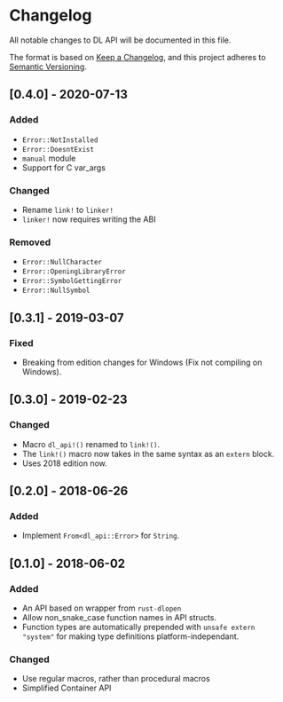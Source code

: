 # Changelog
All notable changes to DL API will be documented in this file.

The format is based on [Keep a Changelog](https://keepachangelog.com/en/1.0.0/),
and this project adheres to [Semantic Versioning](https://jeronlau.tk/semver/).

## [0.4.0] - 2020-07-13
### Added
- `Error::NotInstalled`
- `Error::DoesntExist`
- `manual` module
- Support for C var\_args

### Changed
- Rename `link!` to `linker!`
- `linker!` now requires writing the ABI

### Removed
- `Error::NullCharacter`
- `Error::OpeningLibraryError`
- `Error::SymbolGettingError`
- `Error::NullSymbol`

## [0.3.1] - 2019-03-07
### Fixed
* Breaking from edition changes for Windows (Fix not compiling on Windows).

## [0.3.0] - 2019-02-23
### Changed
* Macro `dl_api!()` renamed to `link!()`.
* The `link!()` macro now takes in the same syntax as an `extern` block.
* Uses 2018 edition now.

## [0.2.0] - 2018-06-26
### Added
* Implement `From<dl_api::Error>` for `String`.

## [0.1.0] - 2018-06-02
### Added
- An API based on wrapper from `rust-dlopen`
- Allow non\_snake\_case function names in API structs.
- Function types are automatically prepended with `unsafe extern "system"` for
making type definitions platform-independant.

### Changed
- Use regular macros, rather than procedural macros
- Simplified Container API
